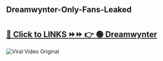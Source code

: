 
 ## Dreamwynter-Only-Fans-Leaked

# <h2><a href="https://clipsfans.com/Dreamwynter&ref=git">🔗 Click to LINKS ⏩⏩ 👉 🟢 Dreamwynter </a></h2>

<a href="https://clipsfans.com/Dreamwynter&ref=git" rel="nofollow" data-target="animated-image.originalLink"><img src="https://i.ibb.co.com/xMMVF88/686577567.gif" alt="Viral Video Original" style="max-width: 100%; display: inline-block;" data-target="animated-image.originalImage"></a>
